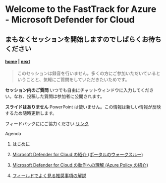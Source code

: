 # Welcome to the FastTrack for Azure - Microsoft Defender for Cloud
## まもなくセッションを開始しますのでしばらくお待ちください

#### [home](./welcome.md)  | [next](./Pre-requisites.md)

>このセッションは録音を行いません。多くの方にご参加いただいているということと、気軽にご質問をしていただきたいためです。

**セッション内のご質問** いつでも自由にチャットウィンドウに入力してください。なお、投稿した質問は参加者に公開されます。


**スライドはありません** PowerPoint は使いません。この情報は新しい情報が反映するため随時更新します。


フィードバックににご協力ください [リンク](https://forms.office.com/pages/responsepage.aspx?id=v4j5cvGGr0GRqy180BHbR-1grBxe5HxDlnMndilNCKBURUU2OTc5R1NRWE03RFpWV0RRRThHUVc1Wi4u)

Agenda
1. [はじめに](./Pre-requisites.md)

2. [Microsoft Defender for Cloud の紹介 (ポータルのウォークスルー)](https://portal.azure.com/#blade/Microsoft_Azure_Security/SecurityMenuBlade/0)

3. [Microsoft Defender for Cloud の動作への理解 (Azure Policy の紹介)](https://portal.azure.com/#blade/Microsoft_Azure_Security/SecurityMenuBlade/0)

4. [フィールドでよく見る推奨事項の解説](./findings.md)
